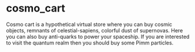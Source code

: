 # cosmo_cart

Cosmo cart is a hypothetical virtual store where you can buy cosmic objects, remnants of celestial-sapiens, colorful dust of supernovas. Here you can also buy anti-quarks to power your spaceship. If you are interested to visit the quantum realm then you should buy some Pimm particles.
